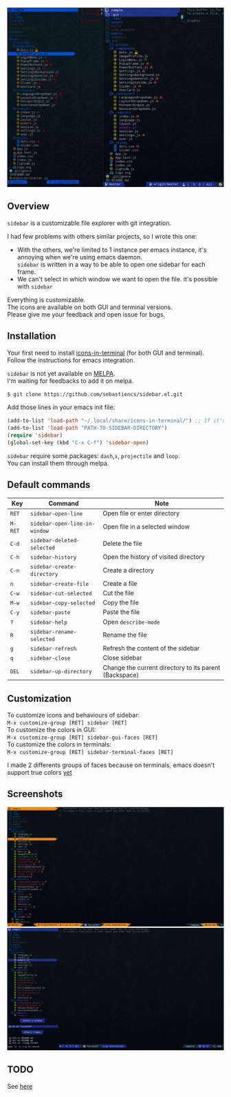 ![sidebar](images/sidebar.jpg)

## Overview

`sidebar` is a customizable file explorer with git integration.  

I had few problems with others similar projects, so I wrote this one:  
- With the others, we're limited to 1 instance per emacs instance, it's annoying when we're using emacs daemon.  
  `sidebar` is written in a way to be able to open one sidebar for each frame.  
- We can't select in which window we want to open the file. it's possible with `sidebar`  

Everything is customizable.  
The icons are available on both GUI and terminal versions.  
Please give me your feedback and open issue for bugs.  

## Installation

Your first need to install [icons-in-terminal](https://github.com/sebastiencs/icons-in-terminal) (for both GUI and terminal).  
Follow the instructions for emacs integration.  

`sidebar` is not yet available on [MELPA](https://melpa.org/).  
I'm waiting for feedbacks to add it on melpa.  
  
```bash
$ git clone https://github.com/sebastiencs/sidebar.el.git
```
Add those lines in your emacs init file:
```el
(add-to-list 'load-path "~/.local/share/icons-in-terminal/") ;; If it's not already done
(add-to-list 'load-path "PATH-TO-SIDEBAR-DIRECTORY")
(require 'sidebar)
(global-set-key (kbd "C-x C-f") 'sidebar-open)
```

`sidebar` require some packages: `dash`,`s`, `projectile` and `loop`.  
You can install them through melpa.  

## Default commands

| Key     | Command                       | Note                                                    |
| --------|-------------------------------|---------------------------------------------------------|
| `RET`   | `sidebar-open-line`           | Open file or enter directory                            |
| `M-RET` | `sidebar-open-line-in-window` | Open file in a selected window                          |
| `C-d`   | `sidebar-deleted-selected`    | Delete the file                                         |
| `C-h`   | `sidebar-history`             | Open the history of visited directory                   |
| `C-n`   | `sidebar-create-directory`    | Create a directory                                      |
| `n`     | `sidebar-create-file`         | Create a file                                           |
| `C-w`   | `sidebar-cut-selected`        | Cut the file                                            |
| `M-w`   | `sidebar-copy-selected`       | Copy the file                                           |
| `C-y`   | `sidebar-paste`               | Paste the file                                          |
| `?`     | `sidebar-help`                | Open `describe-mode`                                    |
| `R`     | `sidebar-rename-selected`     | Rename the file                                         |
| `g`     | `sidebar-refresh`             | Refresh the content of the sidebar                      |
| `q`     | `sidebar-close`               | Close sidebar                                           |
| `DEL`   | `sidebar-up-directory`        | Change the current directory to its parent (Backspace)  |

## Customization

To customize icons and behaviours of sidebar:  
`M-x customize-group [RET] sidebar [RET]`   
To customize the colors in GUI:  
`M-x customize-group [RET] sidebar-gui-faces [RET]`  
To customize the colors in terminals:  
`M-x customize-group [RET] sidebar-terminal-faces [RET]`  

I made 2 differents groups of faces because on terminals, emacs doesn't support true colors [yet](http://git.savannah.gnu.org/cgit/emacs.git/commit/?id=e463e57)

## Screenshots

![sidebar-orange](images/sidebar-orange-flame.jpg)
![sidebar-sides](images/sidebar-sides.jpg)

## TODO

See [here](https://github.com/sebastiencs/sidebar.el/projects/1)
